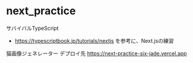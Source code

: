 # next_practice

サバイバルTypeScript
- https://typescriptbook.jp/tutorials/nextjs
を参考に、Next.jsの練習

猫画像ジェネレーター デプロイ先
https://next-practice-six-jade.vercel.app
